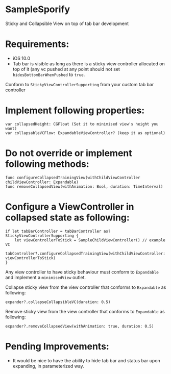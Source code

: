 # SampleSporify
Sticky and Collapsible View on top of tab bar development

# Requirements:
- iOS 10.0
- Tab bar is visible as long as there is a sticky view controller allocated on top of it (any vc pushed at any point should not set ```hidesBottomBarWhenPushed``` to ```true```.

Conform to ```StickyViewControllerSupporting``` from your custom tab bar controller

# Implement following properties:
```
var collapsedHeight: CGFloat (Set it to minimised view's height you want)
var collapsableVCFlow: ExpandableViewController? (keep it as optional)
```

# Do not override or implement following methods:
```
func configureCollapsedTrainingView(withChildViewController childViewController: Expandable)
func removeCollapsedView(withAnimation: Bool, duration: TimeInterval)
```

# Configure a ViewController in collapsed state as following:

```
if let tabBarController = tabBarController as? StickyViewControllerSupporting {
    let viewControllerToStick = SampleChildViewController() // example VC
    tabController?.configureCollapsedTrainingView(withChildViewController: viewControllerToStick)
}
```

Any view controller to have sticky behaviour must conform to ```Expandable``` and implement a ```minimisedView``` outlet.

Collapse sticky view from the view controller that conforms to ```Expandable``` as following:

```
expander?.collapseCollapsibleVC(duration: 0.5)
```

Remove sticky view from the view controller that conforms to ```Expandable``` as following:

```
expander?.removeCollapsedView(withAnimation: true, duration: 0.5)
```

# Pending Improvements:
- It would be nice to have the ability to hide tab bar and status bar upon expanding, in parameterized way.
